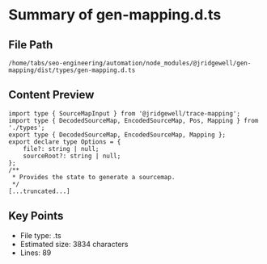 # Summary of gen-mapping.d.ts
  
## File Path
`/home/tabs/seo-engineering/automation/node_modules/@jridgewell/gen-mapping/dist/types/gen-mapping.d.ts`

## Content Preview
```
import type { SourceMapInput } from '@jridgewell/trace-mapping';
import type { DecodedSourceMap, EncodedSourceMap, Pos, Mapping } from './types';
export type { DecodedSourceMap, EncodedSourceMap, Mapping };
export declare type Options = {
    file?: string | null;
    sourceRoot?: string | null;
};
/**
 * Provides the state to generate a sourcemap.
 */
[...truncated...]
```

## Key Points
- File type: .ts
- Estimated size: 3834 characters
- Lines: 89
